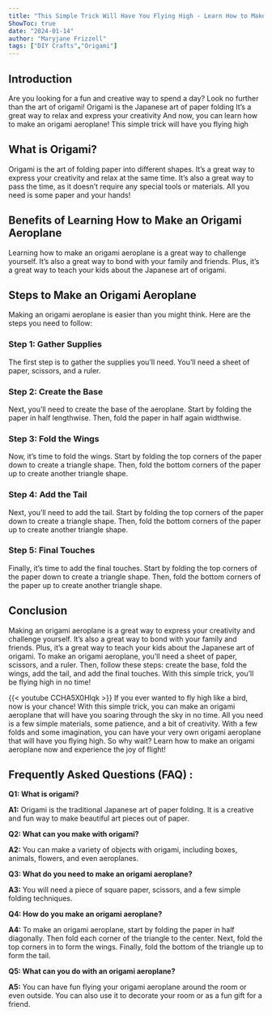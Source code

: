 ```yaml
---
title: "This Simple Trick Will Have You Flying High - Learn How to Make an Origami Aeroplane Now!"
ShowToc: true 
date: "2024-01-14"
author: "Maryjane Frizzell" 
tags: ["DIY Crafts","Origami"]
---
```

## Introduction

Are you looking for a fun and creative way to spend a day? Look no further than the art of origami! Origami is the Japanese art of paper folding It’s a great way to relax and express your creativity And now, you can learn how to make an origami aeroplane! This simple trick will have you flying high 

## What is Origami?

Origami is the art of folding paper into different shapes. It’s a great way to express your creativity and relax at the same time. It’s also a great way to pass the time, as it doesn’t require any special tools or materials. All you need is some paper and your hands! 

## Benefits of Learning How to Make an Origami Aeroplane

Learning how to make an origami aeroplane is a great way to challenge yourself. It’s also a great way to bond with your family and friends. Plus, it’s a great way to teach your kids about the Japanese art of origami. 

## Steps to Make an Origami Aeroplane

Making an origami aeroplane is easier than you might think. Here are the steps you need to follow: 

### Step 1: Gather Supplies

The first step is to gather the supplies you’ll need. You’ll need a sheet of paper, scissors, and a ruler. 

### Step 2: Create the Base

Next, you’ll need to create the base of the aeroplane. Start by folding the paper in half lengthwise. Then, fold the paper in half again widthwise. 

### Step 3: Fold the Wings

Now, it’s time to fold the wings. Start by folding the top corners of the paper down to create a triangle shape. Then, fold the bottom corners of the paper up to create another triangle shape. 

### Step 4: Add the Tail

Next, you’ll need to add the tail. Start by folding the top corners of the paper down to create a triangle shape. Then, fold the bottom corners of the paper up to create another triangle shape. 

### Step 5: Final Touches

Finally, it’s time to add the final touches. Start by folding the top corners of the paper down to create a triangle shape. Then, fold the bottom corners of the paper up to create another triangle shape. 

## Conclusion

Making an origami aeroplane is a great way to express your creativity and challenge yourself. It’s also a great way to bond with your family and friends. Plus, it’s a great way to teach your kids about the Japanese art of origami. To make an origami aeroplane, you’ll need a sheet of paper, scissors, and a ruler. Then, follow these steps: create the base, fold the wings, add the tail, and add the final touches. With this simple trick, you’ll be flying high in no time!

{{< youtube CCHA5X0Hlqk >}} 
If you ever wanted to fly high like a bird, now is your chance! With this simple trick, you can make an origami aeroplane that will have you soaring through the sky in no time. All you need is a few simple materials, some patience, and a bit of creativity. With a few folds and some imagination, you can have your very own origami aeroplane that will have you flying high. So why wait? Learn how to make an origami aeroplane now and experience the joy of flight!

## Frequently Asked Questions (FAQ) :
**Q1: What is origami?**

**A1:** Origami is the traditional Japanese art of paper folding. It is a creative and fun way to make beautiful art pieces out of paper.

**Q2: What can you make with origami?**

**A2:** You can make a variety of objects with origami, including boxes, animals, flowers, and even aeroplanes.

**Q3: What do you need to make an origami aeroplane?**

**A3:** You will need a piece of square paper, scissors, and a few simple folding techniques.

**Q4: How do you make an origami aeroplane?**

**A4:** To make an origami aeroplane, start by folding the paper in half diagonally. Then fold each corner of the triangle to the center. Next, fold the top corners in to form the wings. Finally, fold the bottom of the triangle up to form the tail.

**Q5: What can you do with an origami aeroplane?**

**A5:** You can have fun flying your origami aeroplane around the room or even outside. You can also use it to decorate your room or as a fun gift for a friend.



